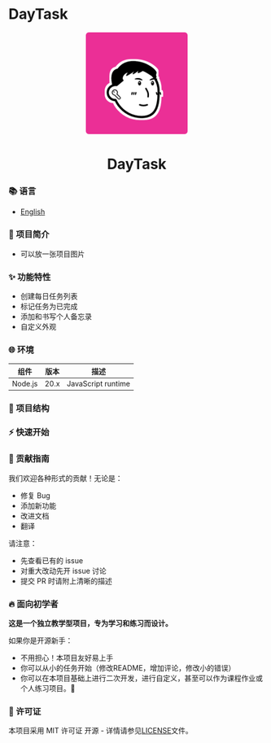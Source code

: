 # DayTask

<div align="center">
  <img src="./pics/logo.png" alt="Logo" width="200">
  <h1 align="center">DayTask</h1>
</div>


### 📚 语言
- [English](README.md)

### 🚀 项目简介

- 可以放一张项目图片

### ✨ 功能特性

- 创建每日任务列表
- 标记任务为已完成
- 添加和书写个人备忘录
- 自定义外观

### 🌐 环境

| 组件    | 版本 | 描述               |
| ------- | ---- | ------------------ |
| Node.js | 20.x | JavaScript runtime |

### 📂 项目结构



### ⚡ 快速开始


### 🤝 贡献指南

我们欢迎各种形式的贡献！无论是：
- 修复 Bug
- 添加新功能
- 改进文档
- 翻译

请注意：
- 先查看已有的 issue
- 对重大改动先开 issue 讨论
- 提交 PR 时请附上清晰的描述

### 🔥 面向初学者

**这是一个独立教学型项目，专为学习和练习而设计。**

如果你是开源新手：
- 不用担心！本项目友好易上手
- 你可以从小的任务开始（修改README，增加评论，修改小的错误）
- 你可以在本项目基础上进行二次开发，进行自定义，甚至可以作为课程作业或个人练习项目。🤪

### 🎉 许可证
本项目采用 MIT 许可证 开源 - 详情请参见[LICENSE](LICENSE)文件。
